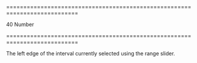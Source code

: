<!--**
/*-------------------------------------------
    Auto-generated file. Do not modify.
-------------------------------------------

**-->
===========================================================================
<!--default-->40<!--/default-->
<!--type-->Number<!--/type-->
===========================================================================

<!--shortDescription-->
The left edge of the interval currently selected using the range slider.
<!--/shortDescription-->

<!--fullDescription-->

<!--/fullDescription-->
